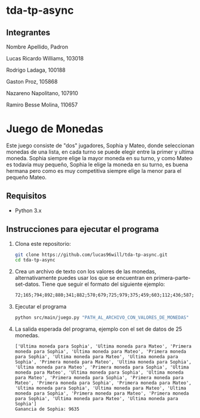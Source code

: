 # tda-tp-async

## Integrantes

Nombre Apellido, Padron

Lucas Ricardo Williams, 103018

Rodrigo Ladaga, 100188

Gaston Proz, 105868

Nazareno Napolitano, 107910

Ramiro Besse Molina, 110657


# Juego de Monedas

Este juego consiste de "dos" jugadores, Sophia y Mateo, donde seleccionan monedas de una lista, en cada turno se puede elegir entre la primer y ultima moneda. Sophia siempre elige la mayor moneda en su turno, y como Mateo es todavia muy pequeño, Sophia le elige la moneda en su turno, es buena hermana pero como es muy competitiva siempre elige la menor para el pequeño Mateo.

## Requisitos
- Python 3.x

## Instrucciones para ejecutar el programa

1. Clona este repositorio:
    ```bash
    git clone https://github.com/lucas96will/tda-tp-async.git
    cd tda-tp-async
    ```
2. Crea un archivo de texto con los valores de las monedas, alternativamente puedes usar los que se encuentran en primera-parte-set-datos. Tiene que seguir el formato del siguiente ejemplo:
    ```valores_monedas.txt
    72;165;794;892;880;341;882;570;679;725;979;375;459;603;112;436;587;699;681;83
    ```
3. Ejecutar el programa
    ```bash
    python src/main/juego.py "PATH_AL_ARCHIVO_CON_VALORES_DE_MONEDAS"
    ```
4. La salida esperada del programa, ejemplo con el set de datos de 25 monedas.
    ```
    ['Ultima moneda para Sophia', 'Ultima moneda para Mateo', 'Primera moneda para Sophia', 'Ultima moneda para Mateo', 'Primera moneda para Sophia', 'Ultima moneda para Mateo', 'Ultima moneda para Sophia', 'Primera moneda para Mateo', 'Ultima moneda para Sophia', 'Ultima moneda para Mateo', 'Primera moneda para Sophia', 'Ultima moneda para Mateo', 'Ultima moneda para Sophia', 'Ultima moneda para Mateo', 'Primera moneda para Sophia', 'Primera moneda para Mateo', 'Primera moneda para Sophia', 'Primera moneda para Mateo', 'Ultima moneda para Sophia', 'Ultima moneda para Mateo', 'Ultima moneda para Sophia', 'Primera moneda para Mateo', 'Primera moneda para Sophia', 'Ultima moneda para Mateo', 'Ultima moneda para Sophia']
    Ganancia de Sophia: 9635
    ```